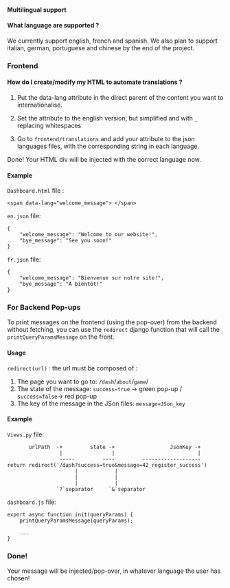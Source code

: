 #### Multilingual support

#### What language are supported ?
We currently support english, french and spanish. We also plan to support italian, german, portuguese and chinese by the end of the project.

### Frontend

#### How do I create/modify my HTML to automate translations ?

1. Put the data-lang attribute in the direct parent of the content you want to internationalise. 

2. Set the attribute to the english version, but simplified and with `_` replacing whitespaces

3. Go to `frontend/translations` and add your attribute to the json languages files, with the corresponding string in each language.

Done! Your HTML div will be injected with the correct language now.

#### Example

`Dashboard.html` file :
```
<span data-lang="welcome_message"> </span>
```
`en.json` file:
```
{
	"welcome_message": "Welcome to our website!",
	"bye_message": "See you soon!"
}
```
`fr.json` file:
```
{
	"welcome_message": "Bienvenue sur notre site!",
	"bye_message": "A bientôt!"
}
```

### For Backend Pop-ups

To print messages on the frontend (using the pop-over) from the backend without fetching, you can use the `redirect` django function that will call the `printQueryParamsMessage` on the front.

#### Usage

`redirect(url)` : the url must be composed of :

1. The page you want to go to: `/dash`/`about`/`game`/
2. The state of the message: `success=true` -> green pop-up / `success=false`-> red pop-up
3. The key of the message in the JSon files: `message=JSon_key`


#### Example

`Views.py` file:
```
   	   urlPath  -+         state -+                  JsonKey -+
		 	     |                |                           |
                 -----         ----         -------------------
return redirect('/dash?success=true&message=42_register_success')
                      |            |
        	          |            |
                      |            |
				`?`separator     `&`separator
```

`dashboard.js` file:
```
export async function init(queryParams) {
	printQueryParamsMessage(queryParams);

	...
}
```

### Done!

Your message will be injected/pop-over, in whatever language the user has chosen!